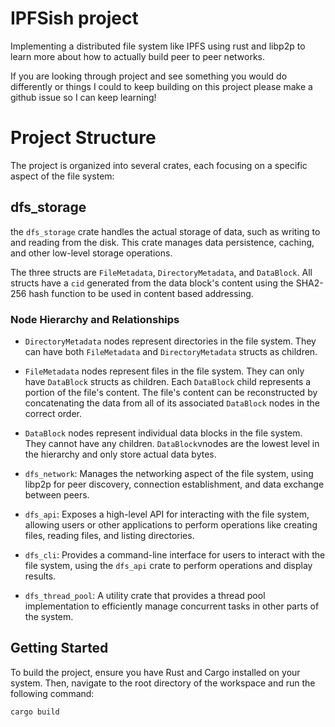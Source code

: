 # IPFSish project 

Implementing a distributed file system like IPFS using rust and libp2p to learn more about how to actually build peer to peer networks.

If you are looking through project and see something you would do differently or things I could to keep building on this project please make a github issue so I can keep learning!

# Project Structure

The project is organized into several crates, each focusing on a specific aspect of the file system:

## dfs_storage
the `dfs_storage` crate handles the actual storage of data, such as writing to and reading from the disk. This crate manages data persistence, caching, and other low-level storage operations.

The three structs are `FileMetadata`, `DirectoryMetadata`, and `DataBlock`. All structs have a `cid` generated from the data block's content using the SHA2-256 hash function to be used in content based addressing.


### Node Hierarchy and Relationships
- `DirectoryMetadata` nodes represent directories in the file system. They can have both `FileMetadata` and `DirectoryMetadata` structs as children.
- `FileMetadata` nodes represent files in the file system. They can only have `DataBlock` structs as children. Each `DataBlock` child represents a portion of the file's content. The file's content can be reconstructed by concatenating the data from all of its associated `DataBlock` nodes in the correct order.
- `DataBlock` nodes represent individual data blocks in the file system. They cannot have any children. `DataBlock`vnodes are the lowest level in the hierarchy and only store actual data bytes.


- `dfs_network`: Manages the networking aspect of the file system, using libp2p for peer discovery, connection establishment, and data exchange between peers.
- `dfs_api`: Exposes a high-level API for interacting with the file system, allowing users or other applications to perform operations like creating files, reading files, and listing directories.
- `dfs_cli`: Provides a command-line interface for users to interact with the file system, using the `dfs_api` crate to perform operations and display results.
- `dfs_thread_pool`: A utility crate that provides a thread pool implementation to efficiently manage concurrent tasks in other parts of the system.

## Getting Started

To build the project, ensure you have Rust and Cargo installed on your system. Then, navigate to the root directory of the workspace and run the following command:

```sh
cargo build